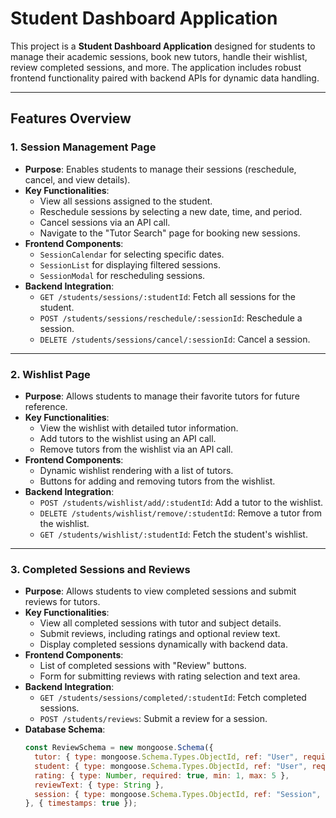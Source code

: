 # **Student Dashboard Application**

This project is a **Student Dashboard Application** designed for students to manage their academic sessions, book new tutors, handle their wishlist, review completed sessions, and more. The application includes robust frontend functionality paired with backend APIs for dynamic data handling.

---

## **Features Overview**

### 1. **Session Management Page**
- **Purpose**: Enables students to manage their sessions (reschedule, cancel, and view details).
- **Key Functionalities**:
  - View all sessions assigned to the student.
  - Reschedule sessions by selecting a new date, time, and period.
  - Cancel sessions via an API call.
  - Navigate to the "Tutor Search" page for booking new sessions.
- **Frontend Components**:
  - `SessionCalendar` for selecting specific dates.
  - `SessionList` for displaying filtered sessions.
  - `SessionModal` for rescheduling sessions.
- **Backend Integration**:
  - `GET /students/sessions/:studentId`: Fetch all sessions for the student.
  - `POST /students/sessions/reschedule/:sessionId`: Reschedule a session.
  - `DELETE /students/sessions/cancel/:sessionId`: Cancel a session.

---

### 2. **Wishlist Page**
- **Purpose**: Allows students to manage their favorite tutors for future reference.
- **Key Functionalities**:
  - View the wishlist with detailed tutor information.
  - Add tutors to the wishlist using an API call.
  - Remove tutors from the wishlist via an API call.
- **Frontend Components**:
  - Dynamic wishlist rendering with a list of tutors.
  - Buttons for adding and removing tutors from the wishlist.
- **Backend Integration**:
  - `POST /students/wishlist/add/:studentId`: Add a tutor to the wishlist.
  - `DELETE /students/wishlist/remove/:studentId`: Remove a tutor from the wishlist.
  - `GET /students/wishlist/:studentId`: Fetch the student's wishlist.

---

### 3. **Completed Sessions and Reviews**
- **Purpose**: Allows students to view completed sessions and submit reviews for tutors.
- **Key Functionalities**:
  - View all completed sessions with tutor and subject details.
  - Submit reviews, including ratings and optional review text.
  - Display completed sessions dynamically with backend data.
- **Frontend Components**:
  - List of completed sessions with "Review" buttons.
  - Form for submitting reviews with rating selection and text area.
- **Backend Integration**:
  - `GET /students/sessions/completed/:studentId`: Fetch completed sessions.
  - `POST /students/reviews`: Submit a review for a session.
- **Database Schema**:
  ```javascript
  const ReviewSchema = new mongoose.Schema({
    tutor: { type: mongoose.Schema.Types.ObjectId, ref: "User", required: true },
    student: { type: mongoose.Schema.Types.ObjectId, ref: "User", required: true },
    rating: { type: Number, required: true, min: 1, max: 5 },
    reviewText: { type: String },
    session: { type: mongoose.Schema.Types.ObjectId, ref: "Session", required: true },
  }, { timestamps: true });
